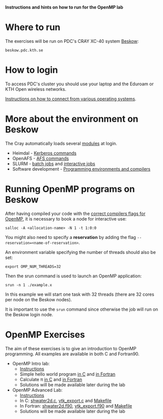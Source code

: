 **Instructions and hints on how to run for the OpenMP lab**

# Where to run

The exercises will be run on PDC's CRAY XC-40 system [Beskow](https://www.pdc.kth.se/hpc-services/computing-systems):

```
beskow.pdc.kth.se
```

# How to login

To access PDC's cluster you should use your laptop and the Eduroam or KTH Open wireless networks.

[Instructions on how to connect from various operating systems](https://www.pdc.kth.se/support/documents/login/login.html).


# More about the environment on Beskow

The Cray automatically loads several [modules](https://www.pdc.kth.se/support/documents/run_jobs/job_scheduling.html#accessing-software) at login.

- Heimdal - [Kerberos commands](https://www.pdc.kth.se/support/documents/login/login.html#general-information-about-kerberos)
- OpenAFS - [AFS commands](https://www.pdc.kth.se/support/documents/data_management/afs.html)
- SLURM -  [batch jobs](https://www.pdc.kth.se/support/documents/run_jobs/queueing_jobs.html) and [interactive jobs](https://www.pdc.kth.se/support/documents/run_jobs/run_interactively.html)
- Software development - [Programming environments and compilers](https://www.pdc.kth.se/support/documents/software_development/development.html)

# Running OpenMP programs on Beskow

After having compiled your code with the 
[correct compilers flags for OpenMP](https://www.pdc.kth.se/support/documents/software_development/development.html), 
it is necessary to book a node for interactive use:

```
salloc -A <allocation-name> -N 1 -t 1:0:0
```

You might also need to specify a **reservation** by adding the flag 
``--reservation=<name-of-reservation>``.

An environment variable specifying the number of threads should also be set:

```
export OMP_NUM_THREADS=32
```

Then the srun command is used to launch an OpenMP application:

```
srun -n 1 ./example.x
```

In this example we will start one task with 32 threads (there are 32 cores per node on the Beskow nodes).

It is important to use the `srun` command since otherwise the job will run on the Beskow login node.

# OpenMP Exercises

The aim of these exercises is to give an introduction to OpenMP programming. 
All examples are available in both C and Fortran90.

- OpenMP Intro lab: 
  - [Instructions](intro_lab/README.md)
  - Simple hello world program [in C](intro_lab/hello.c) and [in Fortran](intro_lab/hello.f90)
  - Calculate &pi; [in C](intro_lab/pi.c) and [in Fortran](intro_lab/pi.f90)
  - Solutions will be made available later during the lab
- OpenMP Advanced Lab: 
  - [Instructions](advanced_lab/README.md)
  - In C: [shwater2d.c](advanced_lab/c/shwater2d.c), [vtk_export.c](advanced_lab/c/vtk_export.c) and [Makefile](advanced_lab/c/Makefile)
  - In Fortran: [shwater2d.f90](advanced_lab/f90/shwater2d.f90), [vtk_export.f90](advanced_lab/f90/vtk_export.f90) and [Makefile](advanced_lab/f90/Makefile)
  - Solutions will be made available later during the lab


